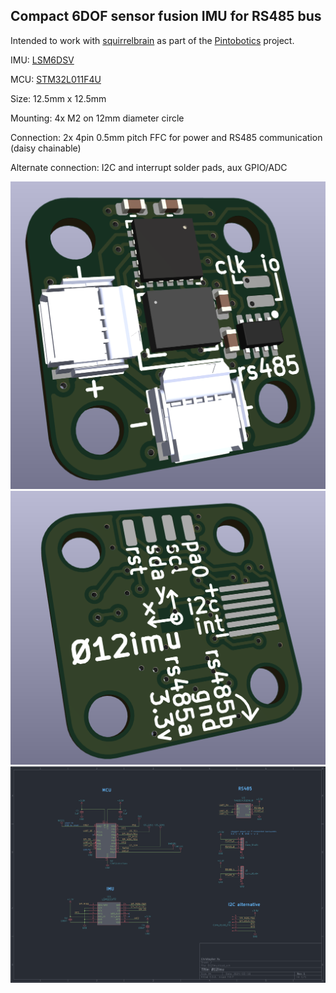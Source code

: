 ## Compact 6DOF sensor fusion IMU for RS485 bus

Intended to work with [squirrelbrain](https://github.com/qwertpas/squirrelbrain) as part of the [Pintobotics](https://pintobotics.substack.com) project.

IMU: [LSM6DSV](https://www.st.com/en/mems-and-sensors/lsm6dsv.html)

MCU: [STM32L011F4U](https://www.digikey.com/en/products/detail/stmicroelectronics/STM32L011F4U6TR/6166960)

Size: 12.5mm x 12.5mm

Mounting: 4x M2 on 12mm diameter circle 

Connection: 2x 4pin 0.5mm pitch FFC for power and RS485 communication (daisy chainable)

Alternate connection: I2C and interrupt solder pads, aux GPIO/ADC

![Front View](media/front.png)
![Back View](media/back.png)
![schematic](media/schematic.png)
